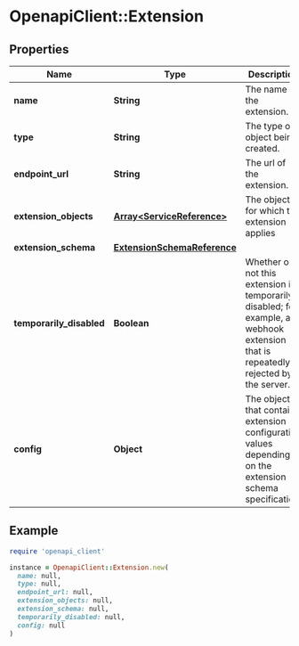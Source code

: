 # OpenapiClient::Extension

## Properties

| Name | Type | Description | Notes |
| ---- | ---- | ----------- | ----- |
| **name** | **String** | The name of the extension. |  |
| **type** | **String** | The type of object being created. | [optional][default to &#39;extension&#39;] |
| **endpoint_url** | **String** | The url of the extension. | [optional] |
| **extension_objects** | [**Array&lt;ServiceReference&gt;**](ServiceReference.md) | The objects for which the extension applies |  |
| **extension_schema** | [**ExtensionSchemaReference**](ExtensionSchemaReference.md) |  |  |
| **temporarily_disabled** | **Boolean** | Whether or not this extension is temporarily disabled; for example, a webhook extension that is repeatedly rejected by the server. | [optional][readonly][default to false] |
| **config** | **Object** | The object that contains extension configuration values depending on the extension schema specification. | [optional] |

## Example

```ruby
require 'openapi_client'

instance = OpenapiClient::Extension.new(
  name: null,
  type: null,
  endpoint_url: null,
  extension_objects: null,
  extension_schema: null,
  temporarily_disabled: null,
  config: null
)
```

